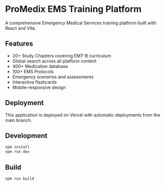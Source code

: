 # ProMedix EMS Training Platform

A comprehensive Emergency Medical Services training platform built with React and Vite.

## Features

- 20+ Study Chapters covering EMT-B curriculum
- Global search across all platform content
- 400+ Medication database
- 100+ EMS Protocols
- Emergency scenarios and assessments
- Interactive flashcards
- Mobile-responsive design

## Deployment

This application is deployed on Vercel with automatic deployments from the main branch.

## Development

```bash
npm install
npm run dev
```

## Build

```bash
npm run build
```
